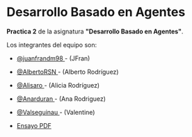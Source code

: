 # Desarrollo Basado en Agentes

 **Practica 2** de la asignatura **"Desarrollo Basado en Agentes"**.


Los integrantes del equipo son:

*  [@juanfrandm98 ](https://github.com/juanfrandm98) - (JFran)
*  [@AlbertoRSN ](https://github.com/AlbertoRSN) - (Alberto Rodríguez)
*  [@Alisaro ](https://github.com/alisaro) - (Alicia Rodríguez)
*  [@Anarduran ](https://github.com/anarduran) - (Ana Rodriguez)
*  [@Valseguinau ](https://github.com/valseguinau) - (Valentine)

* [Ensayo PDF](Practica2/Memoria.pdf)

